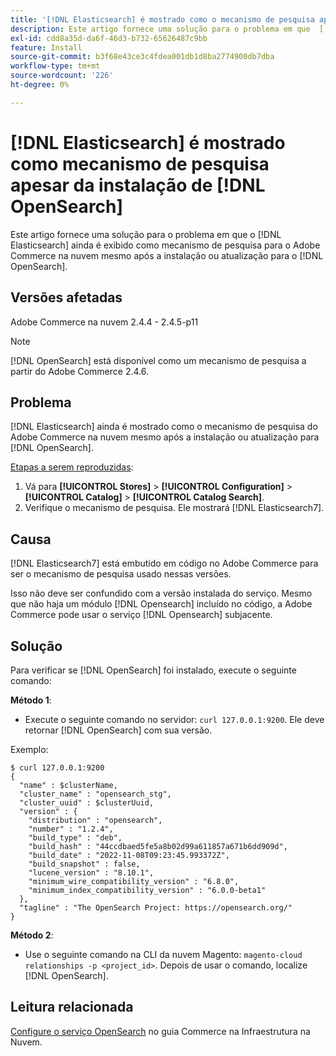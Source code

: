 ```yaml
---
title: '[!DNL Elasticsearch] é mostrado como o mecanismo de pesquisa apesar da instalação [!DNL OpenSearch] '
description: Este artigo fornece uma solução para o problema em que  [!DNL Elasticsearch]  ainda é exibido como mecanismo de pesquisa para Adobe Commerce na nuvem mesmo após a instalação ou atualização para  [!DNL OpenSearch].
exl-id: cdd8a35d-da6f-46d3-b732-65626487c9bb
feature: Install
source-git-commit: b3f68e43ce3c4fdea001db1d8ba2774900db7dba
workflow-type: tm+mt
source-wordcount: '226'
ht-degree: 0%

---
```


# [!DNL Elasticsearch] é mostrado como mecanismo de pesquisa apesar da instalação de [!DNL OpenSearch]

Este artigo fornece uma solução para o problema em que o [!DNL Elasticsearch] ainda é exibido como mecanismo de pesquisa para o Adobe Commerce na nuvem mesmo após a instalação ou atualização para o [!DNL OpenSearch].

## Versões afetadas

Adobe Commerce na nuvem 2.4.4 - 2.4.5-p11

>[!NOTE]
>
>[!DNL OpenSearch] está disponível como um mecanismo de pesquisa a partir do Adobe Commerce 2.4.6.

## Problema

[!DNL Elasticsearch] ainda é mostrado como o mecanismo de pesquisa do Adobe Commerce na nuvem mesmo após a instalação ou atualização para [!DNL OpenSearch].

<u>Etapas a serem reproduzidas</u>:

1. Vá para **[!UICONTROL Stores]** > **[!UICONTROL Configuration]** > **[!UICONTROL Catalog]** > **[!UICONTROL Catalog Search]**.
1. Verifique o mecanismo de pesquisa. Ele mostrará [!DNL Elasticsearch7].

## Causa

[!DNL Elasticsearch7] está embutido em código no Adobe Commerce para ser o mecanismo de pesquisa usado nessas versões.

Isso não deve ser confundido com a versão instalada do serviço. Mesmo que não haja um módulo [!DNL Opensearch] incluído no código, a Adobe Commerce pode usar o serviço [!DNL Opensearch] subjacente.

## Solução

Para verificar se [!DNL OpenSearch] foi instalado, execute o seguinte comando:

**Método 1**:

* Execute o seguinte comando no servidor: `curl 127.0.0.1:9200`. Ele deve retornar [!DNL OpenSearch] com sua versão.

Exemplo:

```
$ curl 127.0.0.1:9200
{
  "name" : $clusterName,
  "cluster_name" : "opensearch_stg",
  "cluster_uuid" : $clusterUuid,
  "version" : {
    "distribution" : "opensearch",
    "number" : "1.2.4",
    "build_type" : "deb",
    "build_hash" : "44ccdbaed5fe5a8b02d99a611857a671b6dd909d",
    "build_date" : "2022-11-08T09:23:45.993372Z",
    "build_snapshot" : false,
    "lucene_version" : "8.10.1",
    "minimum_wire_compatibility_version" : "6.8.0",
    "minimum_index_compatibility_version" : "6.0.0-beta1"
  },
  "tagline" : "The OpenSearch Project: https://opensearch.org/"
}
```

**Método 2**:

* Use o seguinte comando na CLI da nuvem Magento: `magento-cloud relationships -p <project_id>`. Depois de usar o comando, localize [!DNL OpenSearch].

## Leitura relacionada

[Configure o serviço OpenSearch](https://experienceleague.adobe.com/docs/commerce-cloud-service/user-guide/configure/service/opensearch.html?lang=pt-BR) no guia Commerce na Infraestrutura na Nuvem.
